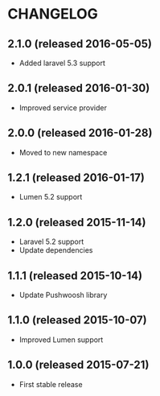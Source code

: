 # CHANGELOG

## 2.1.0 (released 2016-05-05)

- Added laravel 5.3 support

## 2.0.1 (released 2016-01-30)

- Improved service provider

## 2.0.0 (released 2016-01-28)

- Moved to new namespace

## 1.2.1 (released 2016-01-17)

- Lumen 5.2 support

## 1.2.0 (released 2015-11-14)

- Laravel 5.2 support
- Update dependencies

## 1.1.1 (released 2015-10-14)

- Update Pushwoosh library

## 1.1.0 (released 2015-10-07)

- Improved Lumen support

## 1.0.0 (released 2015-07-21)

- First stable release

